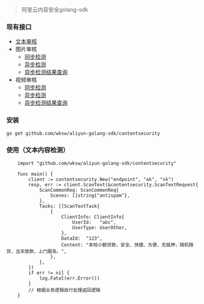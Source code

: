 > 阿里云内容安全golang-sdk


### 现有接口

- [文本审核](https://help.aliyun.com/document_detail/70439.html?spm=a2c4g.11186623.6.701.24554850Tz6viw)
- 图片审核
    - [同步检测](https://help.aliyun.com/document_detail/70292.html?spm=a2c4g.11186623.6.628.6f3c3860Jp6Yxn)
    - [异步检测](https://help.aliyun.com/document_detail/70430.html?spm=a2c4g.11186623.6.629.21114cacMpmTvK)
    - [异步检测结果查询](https://help.aliyun.com/document_detail/70430.html?spm=a2c4g.11186623.6.629.105f4cac4rKyID#title-4tb-bxu-pxg)
- 视频审核
    - [同步检测](https://help.aliyun.com/document_detail/87391.html?spm=a2c4g.11186623.6.688.45503698sWHa5N)
    - [异步检测](https://help.aliyun.com/document_detail/70436.html?spm=a2c4g.11186623.6.689.62804cacEtu1Vp)
    - [异步检测结果查询](https://help.aliyun.com/document_detail/70436.html?spm=a2c4g.11186623.6.689.41acaba5vQq6rf#title-4w9-nwq-fyn)


### 安装

```bash
go get github.com/wksw/aliyun-golang-sdk/contentsecurity
```

### 使用（文本内容检测）

```golang
    import "github.com/wksw/aliyun-golang-sdk/contentsecurity"

    func main() {
        client := contentsecurity.New("endpoint", "ak", "sk")
        resp, err := client.ScanText(&contentsecurity.ScanTextRequest{
            ScanCommonReq: ScanCommonReq{
                Scenes: []string{"antispam"},
            },
            Tasks: []ScanTextTask{
                {
                    ClientInfo: ClientInfo{
                        UserId:   "abc",
                        UserType: UserOther,
                    },
                    DataId:  "123",
                    Content: "本校小额贷款，安全、快捷、方便、无抵押，随机随贷，当天放款，上门服务。",
                },
            },
        })
        if err != nil {
            log.Fatal(err.Error())
        }
        // 根据业务逻辑自行处理返回逻辑
    }
```